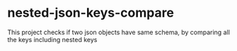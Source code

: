 # nested-json-keys-compare
This project checks if two json objects have same schema, by comparing all the keys including nested keys  
